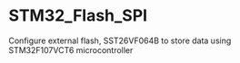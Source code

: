 # STM32_Flash_SPI
Configure external flash, SST26VF064B to store data using STM32F107VCT6 microcontroller
